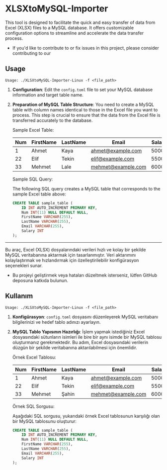 # XLSXtoMySQL-Importer

This tool is designed to facilitate the quick and easy transfer of data from Excel (XLSX) files to a MySQL database. It offers customizable configuration options to streamline and accelerate the data transfer process.

- If you'd like to contribute to or fix issues in this project, please consider contributing to our

## Usage
`Usage: ./XLSXtoMySQL-Importer-Linux -f <file_path>`
1. **Configuration**: Edit the `config.toml` file to set your MySQL database information and target table name.
2. **Preparation of MySQL Table Structure**: You need to create a MySQL table with column names identical to those in the Excel file you want to process. This step is crucial to ensure that the data from the Excel file is transferred accurately to the database.

   Sample Excel Table:

   | Num  | FirstName | LastName | Email             | Salary |
   | --- | --------- | -------- | ----------------- | ------ |
   | 1   | Ahmet     | Kaya     | ahmet@example.com | 50000  |
   | 22   | Elif     | Tekin    | elif@example.com  | 55000  |
   | 33   | Mehmet    | Lale    | mehmet@example.com| 60000  |

   Sample SQL Query:

   The following SQL query creates a MySQL table that corresponds to the sample Excel table above:

   ```sql
   CREATE TABLE sample_table (
       ID INT AUTO_INCREMENT PRIMARY KEY,
       Num INT(11) NULL DEFAULT NULL,
       FirstName VARCHAR(255),
       LastName VARCHAR(255),
       Email VARCHAR(255),
       Salary INT
   );


---
Bu araç, Excel (XLSX) dosyalarındaki verileri hızlı ve kolay bir şekilde MySQL veritabanına aktarmak için tasarlanmıştır. Veri aktarımını kolaylaştırmak ve hızlandırmak için özelleştirilebilir konfigürasyon seçenekleri sunar.
- Bu projeyi geliştirmek veya hataları düzeltmek isterseniz, lütfen GitHub deposuna katkıda bulunun.
## Kullanım
`Usage: ./XLSXtoMySQL-Importer-Linux -f <file_path>`
1. **Konfigürasyon**: `config.toml` dosyasını düzenleyerek MySQL veritabanı bilgilerinizi ve hedef tablo adınızı ayarlayın.
2. **MySQL Tablo Yapısının Hazırlığı**: İşlem yapmak istediğiniz Excel dosyasındaki sütunların isimleri ile bire bir aynı isimde bir MySQL tablosu oluşturmanız gerekmektedir. Bu adım, Excel dosyasındaki verilerin düzgün bir şekilde veritabanına aktarılabilmesi için önemlidir.

   Örnek Excel Tablosu:

   | Num  | FirstName | LastName | Email             | Salary |
   | --- | --------- | -------- | ----------------- | ------ |
   | 1   | Ahmet     | Kaya     | ahmet@example.com | 50000  |
   | 22   | Elif      | Tekin    | elif@example.com  | 55000  |
   | 33   | Mehmet    | Şahin    | mehmet@example.com| 60000  |

   Örnek SQL Sorgusu:

   Aşağıdaki SQL sorgusu, yukarıdaki örnek Excel tablosunun karşılığı olan bir MySQL tablosunu oluşturur:

   ```sql
   CREATE TABLE sample_table (
       ID INT AUTO_INCREMENT PRIMARY KEY,
       Num INT(11) NULL DEFAULT NULL,
       FirstName VARCHAR(255),
       LastName VARCHAR(255),
       Email VARCHAR(255),
       Salary INT
   );


